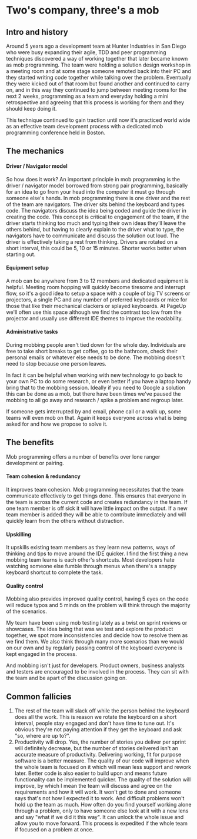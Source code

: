 # Two's company, three's a mob

## Intro and history

Around 5 years ago a development team at Hunter Industries in San Diego who were busy expanding their agile, TDD and peer programming techniques discovered a way of working together that later became known as mob programming. The team were holding a solution design workshop in a meeting room and at some stage someone remoted back into their PC and they started writing code together while talking over the problem. Eventually they were kicked out of that room but found another and continued to carry on, and in this way they continued to jump between meeting rooms for the next 2 weeks, programming as a team and everyday holding a mini retrospective and agreeing that this process is working for them and they should keep doing it.

This technique continued to gain traction until now it's practiced world wide as an effective team development process with a dedicated mob programming conference held in Boston.

## The mechanics

#### Driver / Navigator model

So how does it work? An important principle in mob programming is the driver / navigator model borrowed from strong pair programming, basically for an idea to go from your head into the computer it must go through someone else's hands. In mob programming there is one driver and the rest of the team are navigators. The driver sits behind the keyboard and types code. The navigators discuss the idea being coded and guide the driver in creating the code. This concept is critical to engagement of the team, if the driver starts thinking too much and typing their own ideas they'll leave the others behind, but having to clearly explain to the driver what to type, the navigators have to communicate and discuss the solution out loud. The driver is effectively taking a rest from thinking. Drivers are rotated on a short interval, this could be 5, 10 or 15 minutes. Shorter works better when starting out.

#### Equipment setup

A mob can be anywhere from 3 to 12 members and dedicated equipment is helpful. Meeting room hopping will quickly become tiresome and interrupt flow, so it's a good idea to setup a space with a couple of big TV screens or projectors, a single PC and any number of preferred keyboards or mice for those that like their mechanical clackers or splayed keyboards. At PageUp we'll often use this space although we find the contrast too low from the projector and usually use different IDE themes to improve the readability. 

#### Administrative tasks

During mobbing people aren't tied down for the whole day. Individuals are free to take short breaks to get coffee, go to the bathroom, check their personal emails or whatever else needs to be done. The mobbing doesn't need to stop because one person leaves.

In fact it can be helpful when working with new technology to go back to your own PC to do some research, or even better if you have a laptop handy bring that to the mobbing session. Ideally if you need to Google a solution this can be done as a mob, but there have been times we've paused the mobbing to all go away and research / spike a problem and regroup later.

If someone gets interrupted by and email, phone call or a walk up, some teams will even mob on that. Again it keeps everyone across what is being asked for and how we propose to solve it.

## The benefits

Mob programming offers a number of benefits over lone ranger development or pairing. 

#### Team cohesion & redundancy

It improves team cohesion. Mob programming necessitates that the team communicate effectively to get things done. This ensures that everyone in the team is across the current code and creates redundancy in the team. If one team member is off sick it will have little impact on the output. If a new team member is added they will be able to contribute immediately and will quickly learn from the others without distraction. 

#### Upskilling

It upskills existing team members as they learn new patterns, ways of thinking and tips to move around the IDE quicker. I find the first thing a new mobbing team learns is each other's shortcuts. Most developers hate watching someone else fumble through menus when there's a snappy keyboard shortcut to complete the task.

#### Quality control

Mobbing also provides improved quality control, having 5 eyes on the code will reduce typos and 5 minds on the problem will think through the majority of the scenarios. 

My team have been using mob testing lately as a twist on sprint reviews or showcases. The idea being that was we test and explore the product together, we spot more inconsistencies and decide how to resolve them as we find them. We also think through many more scenarios than we would on our own and by regularly passing control of the keyboard everyone is kept engaged in the process.

And mobbing isn't just for developers. Product owners, business analysts and testers are encouraged to be involved in the process. They can sit with the team and be apart of the discussion going on. 

## Common fallicies

1. The rest of the team will slack off while the person behind the keyboard does all the work.
   This is reason we rotate the keyboard on a short interval, people stay engaged and don't have time to tune out. It's obvious they're not paying attention if they get the keyboard and ask "so, where are up to?". 
2. Productivity will drop.
   Yes, the number of stories you deliver per sprint will definitely decrease, but the number of stories delivered isn't an accurate measure of productivity. Delivering working, fit for purpose software is a better measure. The quality of our code will improve when the whole team is focused on it which will mean less support and rework later. Better code is also easier to build upon and means future functionality can be implemented quicker. The quality of the solution will improve, by which I mean the team will discuss and agree on the requirements and how it will work. It won't get to done and someone says that's not how I expected it to work. And difficult problems won't hold up the team as much. How often do you find yourself working alone through a problem, only to have someone else look at it with a new lens and say "what if we did it this way". It can unlock the whole issue and allow you to move forward. This process is expedited if the whole team if focused on a problem at once.